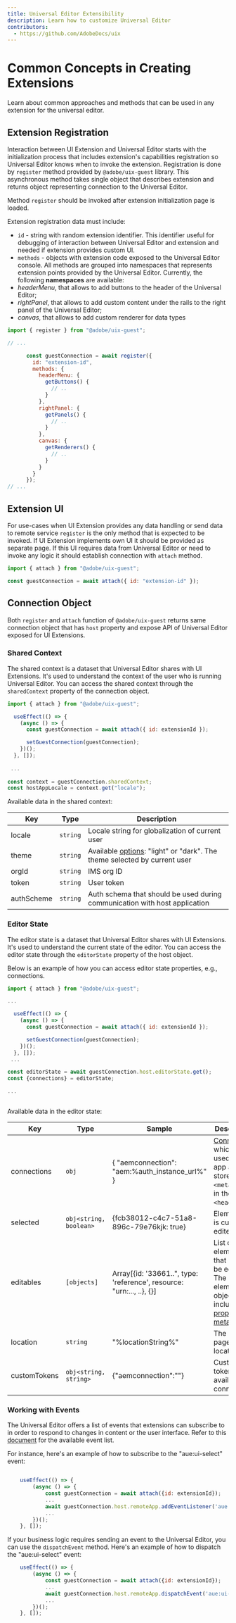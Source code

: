 ```yaml
---
title: Universal Editor Extensibility
description: Learn how to customize Universal Editor
contributors:
  - https://github.com/AdobeDocs/uix
---
```


# Common Concepts in Creating Extensions

Learn about common approaches and methods that can be used in any extension for the universal editor.

## Extension Registration

Interaction between UI Extension and Universal Editor starts with the initialization process that includes extension's
capabilities registration so Universal Editor knows when to invoke the extension. Registration is done by `register` 
method provided by `@adobe/uix-guest` library. This asynchronous method takes single object that describes extension 
and returns object representing connection to the Universal Editor.

Method `register` should be invoked after extension initialization page is loaded.

Extension registration data must include:

- `id` - string with random extension identifier. This identifier useful for debugging of interaction between Universal
Editor and extension and needed if extension provides custom UI.
- `methods` - objects with extension code exposed to the Universal Editor console. All methods are grouped into 
namespaces that represents extension points provided by the Universal Editor.
Currently, the following **namespaces** are available:
- _headerMenu_, that allows to add buttons to the header of the Universal Editor;
- _rightPanel_, that allows to add custom content under the rails to the right panel of the Universal Editor;
- _canvas_, that allows to add custom renderer for data types

```js
import { register } from "@adobe/uix-guest";

// ...

      const guestConnection = await register({
        id: "extension-id",
        methods: {
          headerMenu: {
            getButtons() {
              // ..
            }
          },
          rightPanel: {
            getPanels() {
              // ..
            }
          },
          canvas: {
            getRenderers() {
              // ..
            }
          }
        }
      });
// ...
```
## Extension UI

For use-cases when UI Extension provides any data handling or send data to remote service `register` is the only method 
that is expected to be invoked. If UI Extension implements own UI it should be provided as separate page. 
If this UI requires data from Universal Editor or need to invoke any logic it should establish connection with `attach`
method.

```js
import { attach } from "@adobe/uix-guest";

const guestConnection = await attach({ id: "extension-id" });
```

## Connection Object

Both `register` and `attach` function of `@adobe/uix-guest` returns same connection object that has `host` property and
expose API of Universal Editor exposed for UI Extensions.


### Shared Context

The shared context is a dataset that Universal Editor shares with UI Extensions. It's used to understand the context of
the user who is running Universal Editor. You can access the shared context through the `sharedContext` property of the 
connection object.

```js
import { attach } from "@adobe/uix-guest";

  useEffect(() => {
    (async () => {
      const guestConnection = await attach({ id: extensionId });

      setGuestConnection(guestConnection);
    })();
  }, []);
  
 ...
 
const context = guestConnection.sharedContext;
const hostAppLocale = context.get("locale");
```

Available data in the shared context:

| Key    | Type     | Description                                                                                                                                                                                                                        |
|--------|----------|------------------------------------------------------------------------------------------------------------------------------------------------------------------------------------------------------------------------------------|
| locale | `string` | Locale string for globalization of current user                                                                                                                                                                                    |
| theme  | `string`  | Available [options](https://experienceleague.adobe.com/en/docs/experience-manager-cloud-service/content/overview/aem-cloud-service-on-unified-shell#changing-to-dark-theme): "light" or "dark". The theme selected by current user |
| orgId  | `string`  | IMS org ID                                                                                                                                                                                                                         |
| token | `string` | User token                                                                                                                                                                                                                         |
| authScheme | `string` | Auth schema that should be used during communication with host application                                                                                                                                                         |


### Editor State

The editor state is a dataset that Universal Editor shares with UI Extensions. It's used to understand the current state
of the editor. You can access the editor state through the `editorState` property of the host object.

Below is an example of how you can access editor state properties, e.g., connections.

```js
import { attach } from "@adobe/uix-guest";

...

  useEffect(() => {
    (async () => {
      const guestConnection = await attach({ id: extensionId });

      setGuestConnection(guestConnection);
    })();
  }, []);
 ...

const editorState = await guestConnection.host.editorState.get();
const {connections} = editorState;

...
    
```
Available data in the editor state:

| Key | Type                      | Sample                                                                | Description |
|-----|---------------------------|-----------------------------------------------------------------------|-------------|
| connections | `obj`                     | { "aemconnection": "aem:%auth_instance_url%" }                        | [Connections](https://experienceleague.adobe.com/en/docs/experience-manager-cloud-service/content/implementing/developing/universal-editor/getting-started#connections) which are used in the app are stored as `<meta>` tags in the page’s `<head>`.  |
| selected | `obj<string, boolean>`    | {fcb38012-c4c7-51a8-896c-79e76kjk: true}                              | Element that is currently edited. |
| editables | `[objects]`               | Array[{id: '33661..", type: 'reference', resource: "urn:..., ..}, {}] | List of elements that might be edited. The editable element object includes [proper metadata](https://experienceleague.adobe.com/en/docs/experience-manager-cloud-service/content/implementing/developing/universal-editor/attributes-types). |
| location | `string`                  | "%locationString%"                                                    | The current page location | 
| customTokens | `obj<string, string>`     | {"aemconnection":""}                                                  | Custom tokens available for connections |

### Working with Events

The Universal Editor offers a list of events that extensions can subscribe to in order to respond to changes in content or the user interface.
Refer to this [document](https://experienceleague.adobe.com/en/docs/experience-manager-cloud-service/content/implementing/developing/universal-editor/events) for the available event list.

For instance, here's an example of how to subscribe to the "aue:ui-select" event:

```js

    useEffect(() => {
        (async () => {
            const guestConnection = await attach({id: extensionId});
            ...
            await guestConnection.host.remoteApp.addEventListener('aue:ui-select', console.log('event recieved!'));
            ...
        })();
    }, []);
```

If your business logic requires sending an event to the Universal Editor, you can use the `dispatchEvent` method.
Here's an example of how to dispatch the "aue:ui-select" event:

```js
    useEffect(() => {
        (async () => {
            const guestConnection = await attach({id: extensionId});
            ...
            await guestConnection.host.remoteApp.dispatchEvent('aue:ui-select', {data: 'some data'});
            ...
        })();
    }, []);
```
